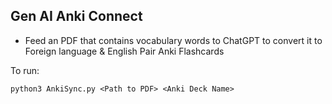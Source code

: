 ## Gen AI Anki Connect

- Feed an PDF that contains vocabulary words to ChatGPT to convert it to Foreign language & English Pair Anki Flashcards

To run:

```
python3 AnkiSync.py <Path to PDF> <Anki Deck Name>
```
